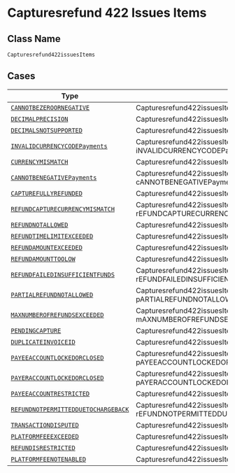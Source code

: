 
# Capturesrefund 422 Issues Items

## Class Name

`Capturesrefund422issuesItems`

## Cases

| Type | Factory Method |
|  --- | --- |
| [`CANNOTBEZEROORNEGATIVE`](../../../doc/models/cannotbezeroornegative.md) | Capturesrefund422issuesItems.fromCANNOTBEZEROORNEGATIVE(CANNOTBEZEROORNEGATIVE cANNOTBEZEROORNEGATIVE) |
| [`DECIMALPRECISION`](../../../doc/models/decimalprecision.md) | Capturesrefund422issuesItems.fromDECIMALPRECISION(DECIMALPRECISION dECIMALPRECISION) |
| [`DECIMALSNOTSUPPORTED`](../../../doc/models/decimalsnotsupported.md) | Capturesrefund422issuesItems.fromDECIMALSNOTSUPPORTED(DECIMALSNOTSUPPORTED dECIMALSNOTSUPPORTED) |
| [`INVALIDCURRENCYCODEPayments`](../../../doc/models/invalidcurrencycode-payments.md) | Capturesrefund422issuesItems.fromINVALIDCURRENCYCODEPayments(INVALIDCURRENCYCODEPayments iNVALIDCURRENCYCODEPayments) |
| [`CURRENCYMISMATCH`](../../../doc/models/currencymismatch.md) | Capturesrefund422issuesItems.fromCURRENCYMISMATCH(CURRENCYMISMATCH cURRENCYMISMATCH) |
| [`CANNOTBENEGATIVEPayments`](../../../doc/models/cannotbenegative-payments.md) | Capturesrefund422issuesItems.fromCANNOTBENEGATIVEPayments(CANNOTBENEGATIVEPayments cANNOTBENEGATIVEPayments) |
| [`CAPTUREFULLYREFUNDED`](../../../doc/models/capturefullyrefunded.md) | Capturesrefund422issuesItems.fromCAPTUREFULLYREFUNDED(CAPTUREFULLYREFUNDED cAPTUREFULLYREFUNDED) |
| [`REFUNDCAPTURECURRENCYMISMATCH`](../../../doc/models/refundcapturecurrencymismatch.md) | Capturesrefund422issuesItems.fromREFUNDCAPTURECURRENCYMISMATCH(REFUNDCAPTURECURRENCYMISMATCH rEFUNDCAPTURECURRENCYMISMATCH) |
| [`REFUNDNOTALLOWED`](../../../doc/models/refundnotallowed.md) | Capturesrefund422issuesItems.fromREFUNDNOTALLOWED(REFUNDNOTALLOWED rEFUNDNOTALLOWED) |
| [`REFUNDTIMELIMITEXCEEDED`](../../../doc/models/refundtimelimitexceeded.md) | Capturesrefund422issuesItems.fromREFUNDTIMELIMITEXCEEDED(REFUNDTIMELIMITEXCEEDED rEFUNDTIMELIMITEXCEEDED) |
| [`REFUNDAMOUNTEXCEEDED`](../../../doc/models/refundamountexceeded.md) | Capturesrefund422issuesItems.fromREFUNDAMOUNTEXCEEDED(REFUNDAMOUNTEXCEEDED rEFUNDAMOUNTEXCEEDED) |
| [`REFUNDAMOUNTTOOLOW`](../../../doc/models/refundamounttoolow.md) | Capturesrefund422issuesItems.fromREFUNDAMOUNTTOOLOW(REFUNDAMOUNTTOOLOW rEFUNDAMOUNTTOOLOW) |
| [`REFUNDFAILEDINSUFFICIENTFUNDS`](../../../doc/models/refundfailedinsufficientfunds.md) | Capturesrefund422issuesItems.fromREFUNDFAILEDINSUFFICIENTFUNDS(REFUNDFAILEDINSUFFICIENTFUNDS rEFUNDFAILEDINSUFFICIENTFUNDS) |
| [`PARTIALREFUNDNOTALLOWED`](../../../doc/models/partialrefundnotallowed.md) | Capturesrefund422issuesItems.fromPARTIALREFUNDNOTALLOWED(PARTIALREFUNDNOTALLOWED pARTIALREFUNDNOTALLOWED) |
| [`MAXNUMBEROFREFUNDSEXCEEDED`](../../../doc/models/maxnumberofrefundsexceeded.md) | Capturesrefund422issuesItems.fromMAXNUMBEROFREFUNDSEXCEEDED(MAXNUMBEROFREFUNDSEXCEEDED mAXNUMBEROFREFUNDSEXCEEDED) |
| [`PENDINGCAPTURE`](../../../doc/models/pendingcapture.md) | Capturesrefund422issuesItems.fromPENDINGCAPTURE(PENDINGCAPTURE pENDINGCAPTURE) |
| [`DUPLICATEINVOICEID`](../../../doc/models/duplicateinvoiceid.md) | Capturesrefund422issuesItems.fromDUPLICATEINVOICEID(DUPLICATEINVOICEID dUPLICATEINVOICEID) |
| [`PAYEEACCOUNTLOCKEDORCLOSED`](../../../doc/models/payeeaccountlockedorclosed.md) | Capturesrefund422issuesItems.fromPAYEEACCOUNTLOCKEDORCLOSED(PAYEEACCOUNTLOCKEDORCLOSED pAYEEACCOUNTLOCKEDORCLOSED) |
| [`PAYERACCOUNTLOCKEDORCLOSED`](../../../doc/models/payeraccountlockedorclosed.md) | Capturesrefund422issuesItems.fromPAYERACCOUNTLOCKEDORCLOSED(PAYERACCOUNTLOCKEDORCLOSED pAYERACCOUNTLOCKEDORCLOSED) |
| [`PAYEEACCOUNTRESTRICTED`](../../../doc/models/payeeaccountrestricted.md) | Capturesrefund422issuesItems.fromPAYEEACCOUNTRESTRICTED(PAYEEACCOUNTRESTRICTED pAYEEACCOUNTRESTRICTED) |
| [`REFUNDNOTPERMITTEDDUETOCHARGEBACK`](../../../doc/models/refundnotpermittedduetochargeback.md) | Capturesrefund422issuesItems.fromREFUNDNOTPERMITTEDDUETOCHARGEBACK(REFUNDNOTPERMITTEDDUETOCHARGEBACK rEFUNDNOTPERMITTEDDUETOCHARGEBACK) |
| [`TRANSACTIONDISPUTED`](../../../doc/models/transactiondisputed.md) | Capturesrefund422issuesItems.fromTRANSACTIONDISPUTED(TRANSACTIONDISPUTED tRANSACTIONDISPUTED) |
| [`PLATFORMFEEEXCEEDED`](../../../doc/models/platformfeeexceeded.md) | Capturesrefund422issuesItems.fromPLATFORMFEEEXCEEDED(PLATFORMFEEEXCEEDED pLATFORMFEEEXCEEDED) |
| [`REFUNDISRESTRICTED`](../../../doc/models/refundisrestricted.md) | Capturesrefund422issuesItems.fromREFUNDISRESTRICTED(REFUNDISRESTRICTED rEFUNDISRESTRICTED) |
| [`PLATFORMFEENOTENABLED`](../../../doc/models/platformfeenotenabled.md) | Capturesrefund422issuesItems.fromPLATFORMFEENOTENABLED(PLATFORMFEENOTENABLED pLATFORMFEENOTENABLED) |

